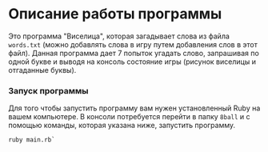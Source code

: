 # Описание работы программы
Это программа "Виселица", которая загадывает слова из файла `words.txt` (можно добавлять слова в игру путем добавления 
слов в этот файл). Данная программа дает 7 попыток угадать слово, запрашивая по одной букве и выводя на консоль 
состояние игры (рисунок виселицы и отгаданные буквы).
### Запуск программы
Для того чтобы запустить программу вам нужен установленный Ruby на вашем компьютере. В консоли потребуется перейти в 
папку `8ball` и с помощью команды, которая указана ниже, запустить программу.
```
ruby main.rb`
```
